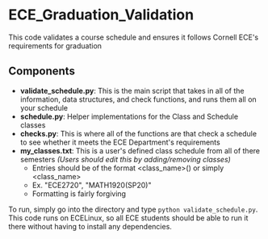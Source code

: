 # ECE_Graduation_Validation
This code validates a course schedule and ensures it follows Cornell ECE's requirements for graduation

## Components

* **validate_schedule.py**: This is the main script that takes in all of the information, data structures, and check functions, and runs them all on your schedule
* **schedule.py**: Helper implementations for the Class and Schedule classes
* **checks.py**: This is where all of the functions are that check a schedule to see whether it meets the ECE Department's requirements
* **my_classes.txt**: This is a user's defined class schedule from all of there semesters _(Users should edit this by adding/removing classes)_
  * Entries should be of the format <class_name>(<term>) or simply <class_name>
  * Ex. "ECE2720", "MATH1920(SP20)"
  * Formatting is fairly forgiving

To run, simply go into the directory and type `python validate_schedule.py`. This code runs on ECELinux, so all ECE students should be able to run it there without having to install any dependencies.
